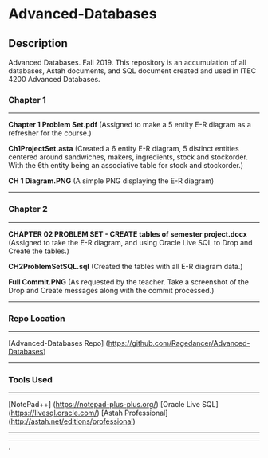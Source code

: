 # Advanced-Databases
## Description
Advanced Databases. Fall 2019. This repository is an accumulation of all databases, Astah documents, and SQL document created and used in ITEC 4200 Advanced Databases.

### Chapter 1
- - -
**Chapter 1 Problem Set.pdf** (Assigned to make a 5 entity E-R diagram as a refresher for the course.)

**Ch1ProjectSet.asta** (Created a 6 entity E-R diagram, 5 distinct entities centered around sandwiches, makers, ingredients, stock and stockorder. With the 6th entity being an associative table for stock and stockorder.)

**CH 1 Diagram.PNG** (A simple PNG displaying the E-R diagram)

- - -

### Chapter 2
- - -
**CHAPTER 02 PROBLEM SET - CREATE tables of semester project.docx** (Assigned to take the E-R diagram, and using Oracle Live SQL to Drop and Create the tables.)

**CH2ProblemSetSQL.sql** (Created the tables with all E-R diagram data.)

**Full Commit.PNG** (As requested by the teacher. Take a screenshot of the Drop and Create messages along with the commit processed.)

- - -


### Repo Location
- - -
[Advanced-Databases Repo] (https://github.com/Ragedancer/Advanced-Databases)
- - -

### Tools Used
- - -
[NotePad++] (https://notepad-plus-plus.org/)
[Oracle Live SQL] (https://livesql.oracle.com/)
[Astah Professional] (http://astah.net/editions/professional)
- - -









- - -

`
